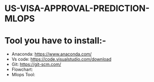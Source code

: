 # US-VISA-APPROVAL-PREDICTION-MLOPS

# Tool you have to install:-
- Anaconda: https://www.anaconda.com/
- Vs code: https://code.visualstudio.com/download
- Git: https://git-scm.com/
- Flowchart:
- Mlops Tool: 